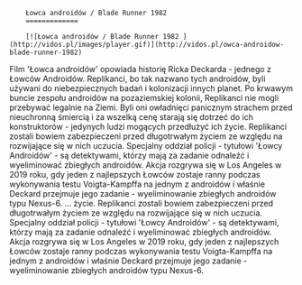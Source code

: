 
        Łowca androidów / Blade Runner 1982 
        =============
        
        [![Łowca androidów / Blade Runner 1982 ](http://vidos.pl/images/player.gif)](http://vidos.pl/owca-androidow-blade-runner-1982)
        
        
 Film 'Łowca androidów' opowiada historię Ricka Deckarda - jednego z Łowców Androidów. Replikanci, bo tak nazwano tych androidów, byli używani do niebezpiecznych badań i kolonizacji innych planet. Po krwawym buncie zespołu androidów na pozaziemskiej kolonii, Replikanci nie mogli przebywać legalnie na Ziemi. Byli oni owładnięci panicznym strachem przed nieuchronną śmiercią i za wszelką cenę starają się dotrzeć do ich konstruktorów - jedynych ludzi mogących przedłużyć ich życie. Replikanci zostali bowiem zabezpieczeni przed długotrwałym życiem ze względu na rozwijające się w nich uczucia. Specjalny oddział policji - tytułowi 'Łowcy Androidów' - są detektywami, którzy mają za zadanie odnaleźć i wyeliminować zbiegłych androidów. Akcja rozgrywa się w Los Angeles w 2019 roku, gdy jeden z najlepszych Łowców zostaje ranny podczas wykonywania testu Voigta-Kampffa na jednym z androidów i właśnie Deckard przejmuje jego zadanie - wyeliminowanie zbiegłych androidów typu Nexus-6.   ... życie. Replikanci zostali bowiem zabezpieczeni przed długotrwałym życiem ze względu na rozwijające się w nich uczucia. Specjalny oddział policji - tytułowi 'Łowcy Androidów' - są detektywami, którzy mają za zadanie odnaleźć i wyeliminować zbiegłych androidów. Akcja rozgrywa się w Los Angeles w 2019 roku, gdy jeden z najlepszych Łowców zostaje ranny podczas wykonywania testu Voigta-Kampffa na jednym z androidów i właśnie Deckard przejmuje jego zadanie - wyeliminowanie zbiegłych androidów typu Nexus-6.
    